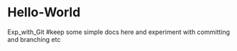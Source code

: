 # Hello-World
Exp_with_Git
#keep some simple docs here and experiment with committing and branching etc
